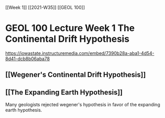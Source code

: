 [[Week 1]] [[2021-W35]] [[GEOL 100]]

# GEOL 100 Lecture Week 1 The Continental Drift Hypothesis

https://iowastate.instructuremedia.com/embed/7390b28a-aba1-4d54-8d41-dcb8b06aba78


## [[Wegener's Continental Drift Hypothesis]]

## [[The Expanding Earth Hypothesis]]
Many geologists rejected wegener's hypothesis in favor of the expanding earth hypothesis.
